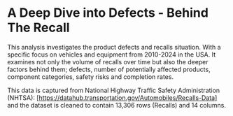 # A Deep Dive into Defects - Behind The Recall
This analysis investigates the product defects and recalls situation. With a specific focus on vehicles and equipment from 2010-2024 in the USA. It examines not only the volume of recalls over time but also the deeper factors behind them; defects, number of potentially affected products, component categories, safety risks and completion rates.

This data is captured from National Highway Traffic Safety Administration (NHTSA): [https://datahub.transportation.gov/Automobiles/Recalls-Data] and the dataset is cleaned to contain 13,306 rows (Recalls) and 14 columns. 


